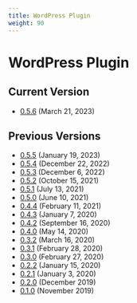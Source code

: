 ```yaml
---
title: WordPress Plugin
weight: 90
---
```


# WordPress Plugin

## Current Version

- [0.5.6](https://goodshufflecdn.s3.amazonaws.com/gspro-embed-wpp/gspro-wishlist-plugin-0.5.6.zip) (March 21, 2023)

## Previous Versions

- [0.5.5](https://goodshufflecdn.s3.amazonaws.com/gspro-embed-wpp/gspro-wishlist-plugin-0.5.5.zip) (January 19, 2023)
- [0.5.4](https://goodshufflecdn.s3.amazonaws.com/gspro-embed-wpp/gspro-wishlist-plugin-0.5.4.zip) (December 22, 2022)
- [0.5.3](https://goodshufflecdn.s3.amazonaws.com/gspro-embed-wpp/gspro-wishlist-plugin-0.5.3.zip) (December 6, 2022)
- [0.5.2](https://goodshufflecdn.s3.amazonaws.com/gspro-embed-wpp/gspro-wishlist-plugin-0.5.2.zip) (October 15, 2021)
- [0.5.1](https://goodshufflecdn.s3.amazonaws.com/gspro-embed-wpp/gspro-wishlist-plugin-0.5.1.zip) (July 13, 2021)
- [0.5.0](https://goodshufflecdn.s3.amazonaws.com/gspro-embed-wpp/gspro-wishlist-plugin-0.5.0.zip) (June 10, 2021)
- [0.4.4](https://goodshufflecdn.s3.amazonaws.com/gspro-embed-wpp/gspro-wishlist-plugin-0.4.4.zip) (February 11, 2021)
- [0.4.3](https://goodshufflecdn.s3.amazonaws.com/gspro-embed-wpp/gspro-wishlist-plugin-0.4.3.zip) (January 7, 2020)
- [0.4.2](https://goodshufflecdn.s3.amazonaws.com/gspro-embed-wpp/gspro-wishlist-plugin-0.4.2.zip) (September 16, 2020)
- [0.4.0](https://goodshufflecdn.s3.amazonaws.com/gspro-embed-wpp/gspro-wishlist-plugin-0.4.0.zip) (May 14, 2020)
- [0.3.2](https://goodshufflecdn.s3.amazonaws.com/gspro-embed-wpp/gspro-wishlist-plugin-0.3.2.zip) (March 16, 2020)
- [0.3.1](https://goodshufflecdn.s3.amazonaws.com/gspro-embed-wpp/gspro-wishlist-plugin-0.3.1.zip) (February 28, 2020)
- [0.3.0](https://goodshufflecdn.s3.amazonaws.com/gspro-embed-wpp/gspro-wishlist-plugin-0.3.0.zip) (February 27, 2020)
- [0.2.2](https://goodshufflecdn.s3.amazonaws.com/gspro-embed-wpp/gspro-embed-wpp-0.2.2.zip) (January 15, 2020)
- [0.2.1](https://goodshufflecdn.s3.amazonaws.com/gspro-embed-wpp/gspro-embed-wpp-0.2.1.zip) (January 3, 2020)
- [0.2.0](https://goodshufflecdn.s3.amazonaws.com/gspro-embed-wpp/gspro-embed-wpp-0.2.0.zip) (December 2019)
- [0.1.0](https://goodshufflecdn.s3.amazonaws.com/gspro-embed-wpp/gspro-embed-wpp-0.1.0.zip) (November 2019)
